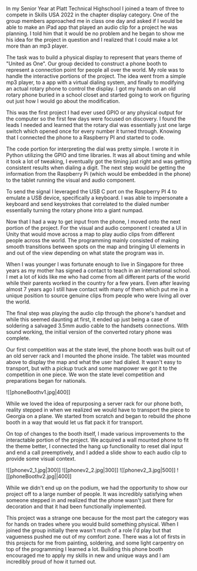 In my Senior Year at Platt Technical Highschool I joined a team of three to compete in Skills USA 2022 in the chapter display category. One of the group members approached me in class one day and asked if I would be able to make an iPad app that played an audio clip for a project he was planning. I told him that it would be no problem and he began to show me his idea for the project in question and I realized that I could make a lot more than an mp3 player.

The task was to build a physical display to represent that years theme of "United as One". Our group decided to construct a phone booth to represent a connection point for people all over the world. My role was to handle the interactive portions of the project. The idea went from a simple mp3 player, to a app with a virtual dialing system, and finally to modifying an actual rotary phone to control the display. I got my hands on an old rotary phone buried in a school closet and started going to work on figuring out just how I would go about the modification.

This was the first project I had ever used GPIO or any physical output for the computer so the first few days were focused on discovery. I found the leads I needed and learned that the rotary dial was essentially just one large switch which opened once for every number it turned through. Knowing that I connected the phone to a Raspberry PI and started to code.

The code portion for interpreting the dial was pretty simple. I wrote it in Python utilizing the GPIO and time libraries. It was all about timing and while it took a lot of tweaking, I eventually got the timing just right and was getting consistent results when dialing a digit. The next step would be getting the information from the Raspberry Pi (which would be embedded in the phone) to the tablet running the visual and audio component.

To send the signal I leveraged the USB C port on the Raspberry PI 4 to emulate a USB device, specifically a keyboard. I was able to impersonate a keyboard and send keystrokes that correlated to the dialed number essentially turning the rotary phone into a giant numpad.

Now that I had a way to get input from the phone, I moved onto the next portion of the project. For the visual and audio component I created a UI in Unity that would move across a map to play audio clips from different people across the world. The programming mainly consisted of making smooth transitions between spots on the map and bringing UI elements in and out of the view depending on what state the program was in.

When I was younger I was fortunate enough to live in Singapore for three years as my mother has signed a contact to teach in an international school. I met a lot of kids like me who had come from all different parts of the world while their parents worked in the country for a few years. Even after leaving almost 7 years ago I still have contact with many of them which put me in a unique position to source genuine clips from people who were living all over the world.

The final step was playing the audio clip through the phone's handset and while this seemed daunting at first, it ended up just being a case of soldering a salvaged 3.5mm audio cable to the handsets connections. With sound working, the initial version of the converted rotary phone was complete.

Our first competition was at the state level, the phone booth was built out of an old server rack and I mounted the phone inside. The tablet was mounted above to display the map and what the user had dialed. It wasn't easy to transport, but with a pickup truck and some manpower we got it to the competition in one piece. We won the state level competition and preparations began for nationals.

![[phoneBoothv1.jpg|400]]

While we loved the idea of repurposing a server rack for our phone both, reality stepped in when we realized we would have to transport the piece to Georgia on a plane. We started from scratch and began to rebuild the phone booth in a way that would let us flat pack it for transport. 

On top of changes to the booth itself, I made various improvements to the interactable portion of the project. We acquired a wall mounted phone to fit the theme better, I connected the hang up functionality to reset dial input and end a call preemptively, and I added a slide show to each audio clip to provide some visual context.

![[phonev2_1.jpg|300]]
![[phonev2_2.jpg|300]]
![[phonev2_3.jpg|500]]
![[phoneBoothv2.jpg||400]]

While we didn't end up on the podium, we had the opportunity to show our project off to a large number of people. It was incredibly satisfying when someone stepped in and realized that the phone wasn't just there for decoration and that it had been functionally implemented. 

This project was a strange one because for the most part the category was for hands on trades where you would build something physical. When I joined the group initially there wasn't much of a role I'd play but that vagueness pushed me out of my comfort zone. There was a lot of firsts in this projects for me from painting, soldering, and some light carpentry on top of the programming I learned a lot. Building this phone booth encouraged me to apply my skills in new and unique ways and I am incredibly proud of how it turned out.